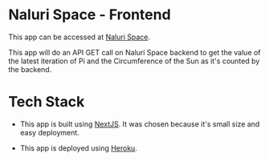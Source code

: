 # Naluri Space - Frontend
This app can be accessed at [Naluri Space].

This app will do an API GET call on Naluri Space backend to get the value of the latest iteration of Pi and the Circumference of the Sun as it's counted by the backend.

# Tech Stack
- This app is built using [NextJS]. It was chosen because it's small size and easy deployment.
- This app is deployed using [Heroku].

   [Naluri Space]: <https://naluri-space-frontend.herokuapp.com/>
   [NextJS]: <https://nextjs.org/>
   [Heroku]: <https://www.heroku.com/>
